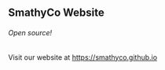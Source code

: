 <img></img>
<h2>SmathyCo Website</h2>
<h6>Open source!</h6>

<p>
  Visit our website at
  <a href="https://smathyco.github.io">https://smathyco.github.io</a>
</p>

